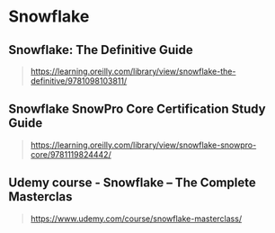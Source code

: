

# Snowflake

## Snowflake: The Definitive Guide
> https://learning.oreilly.com/library/view/snowflake-the-definitive/9781098103811/

## Snowflake SnowPro Core Certification Study Guide
> https://learning.oreilly.com/library/view/snowflake-snowpro-core/9781119824442/

## Udemy course - Snowflake – The Complete Masterclas
> https://www.udemy.com/course/snowflake-masterclass/